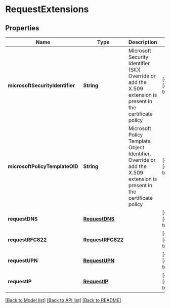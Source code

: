 # RequestExtensions
## Properties

| Name | Type | Description | Notes |
|------------ | ------------- | ------------- | -------------|
| **microsoftSecurityIdentifier** | **String** | Microsoft Security Identifier (SID) Override or add the X.509 extension is present in the certificate policy  | [optional] [default to null] |
| **microsoftPolicyTemplateOID** | **String** | Microsoft Policy Template Object Identifier. Override or add the X.509 extension is present in the certificate policy  | [optional] [default to null] |
| **requestDNS** | [**RequestDNS**](RequestDNS.md) |  | [optional] [default to null] |
| **requestRFC822** | [**RequestRFC822**](RequestRFC822.md) |  | [optional] [default to null] |
| **requestUPN** | [**RequestUPN**](RequestUPN.md) |  | [optional] [default to null] |
| **requestIP** | [**RequestIP**](RequestIP.md) |  | [optional] [default to null] |

[[Back to Model list]](../README.md#documentation-for-models) [[Back to API list]](../README.md#documentation-for-api-endpoints) [[Back to README]](../README.md)

